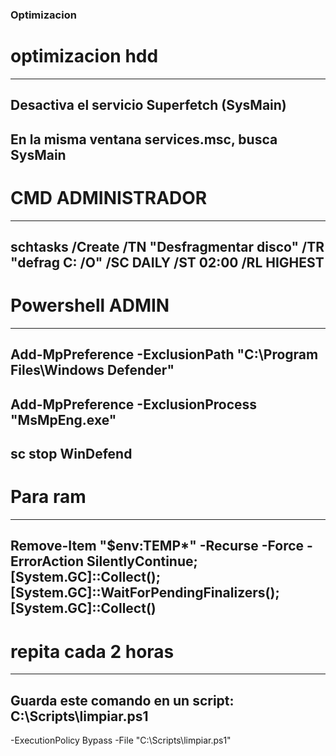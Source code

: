 ### Optimizacion
# optimizacion hdd 
---
Desactiva el servicio Superfetch (SysMain)
---
En la misma ventana services.msc, busca SysMain
---
# CMD ADMINISTRADOR 
---
schtasks /Create /TN "Desfragmentar disco" /TR "defrag C: /O" /SC DAILY /ST 02:00 /RL HIGHEST
---
# Powershell ADMIN
---
Add-MpPreference -ExclusionPath "C:\Program Files\Windows Defender"
---
Add-MpPreference -ExclusionProcess "MsMpEng.exe"
---
sc stop WinDefend
---
# Para ram 
---
Remove-Item "$env:TEMP\*" -Recurse -Force -ErrorAction SilentlyContinue; [System.GC]::Collect(); [System.GC]::WaitForPendingFinalizers(); [System.GC]::Collect()
---
# repita cada 2 horas
---
Guarda este comando en un script: C:\Scripts\limpiar.ps1 
---
-ExecutionPolicy Bypass -File "C:\Scripts\limpiar.ps1"
